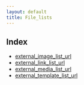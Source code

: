 ```yaml
---
layout: default
title: File_lists
---
```


## Index

*   [external_image_list_url](https://www.tinymce.com/docs-3x/reference/configuration/Configuration3x@external_image_list_url/)
*   [external_link_list_url](https://www.tinymce.com/docs-3x/reference/configuration/Configuration3x@external_link_list_url/)
*   [external_media_list_url](https://www.tinymce.com/docs-3x/reference/configuration/Configuration3x@external_media_list_url/)
*   [external_template_list_url](https://www.tinymce.com/docs-3x/reference/configuration/Configuration3x@external_template_list_url/)
